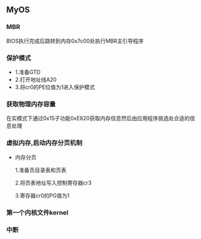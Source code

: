 ##  MyOS  #########

### MBR
BIOS执行完成后跳转到内存0x7c00处执行MBR主引导程序

### 保护模式
* 1.准备GTD
* 2.打开地址线A20
* 3.将cr0的PE位值为1进入保护模式

### 获取物理内存容量
在实模式下通过0x15子功能0xE820获取内存信息然后由应用程序挑选处合适的信息处理

### 虚拟内存,启动内存分页机制

* 内存分页

    1.准备页目录表和页表
    
    2.将页表地址写入控制寄存器cr3
    
    3.寄存器cr0的PG值为1
    
### 第一个内核文件kernel

### 中断

